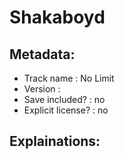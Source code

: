 # Shakaboyd 

## Metadata:

* Track name        : No Limit
* Version           :
* Save included?    : no
* Explicit license? : no

## Explainations:
